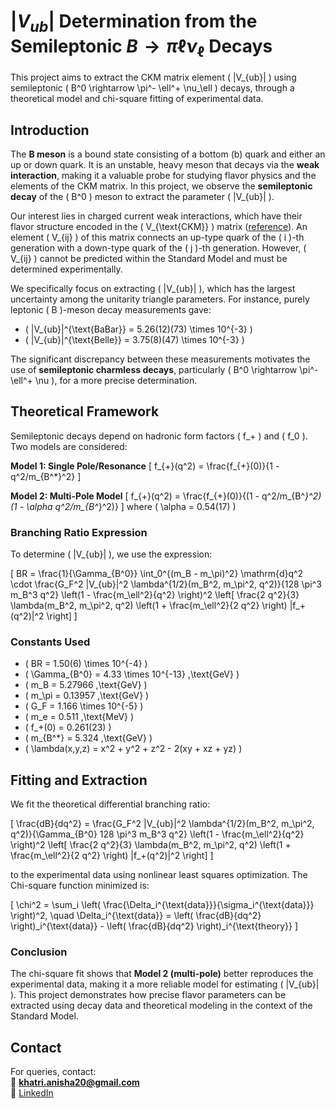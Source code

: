 # $|V_{ub}|$ Determination from the Semileptonic $B\to\pi\ell\nu_{\ell}$ Decays

This project aims to extract the CKM matrix element \( |V_{ub}| \) using semileptonic \( B^0 \rightarrow \pi^- \ell^+ \nu_\ell \) decays, through a theoretical model and chi-square fitting of experimental data.

## Introduction

The **B meson** is a bound state consisting of a bottom (b) quark and either an up or down quark. It is an unstable, heavy meson that decays via the **weak interaction**, making it a valuable probe for studying flavor physics and the elements of the CKM matrix. In this project, we observe the **semileptonic decay** of the \( B^0 \) meson to extract the parameter \( |V_{ub}| \).

Our interest lies in charged current weak interactions, which have their flavor structure encoded in the \( V_{\text{CKM}} \) matrix ([reference](https://rb.gy/w9ezn)). An element \( V_{ij} \) of this matrix connects an up-type quark of the \( i \)-th generation with a down-type quark of the \( j \)-th generation. However, \( V_{ij} \) cannot be predicted within the Standard Model and must be determined experimentally.

We specifically focus on extracting \( |V_{ub}| \), which has the largest uncertainty among the unitarity triangle parameters. For instance, purely leptonic \( B \)-meson decay measurements gave:
- \( |V_{ub}|^{\text{BaBar}} = 5.26(12)(73) \times 10^{-3} \)
- \( |V_{ub}|^{\text{Belle}} = 3.75(8)(47) \times 10^{-3} \)

The significant discrepancy between these measurements motivates the use of **semileptonic charmless decays**, particularly \( B^0 \rightarrow \pi^- \ell^+ \nu \), for a more precise determination.

## Theoretical Framework

Semileptonic decays depend on hadronic form factors \( f_+ \) and \( f_0 \). Two models are considered:

**Model 1: Single Pole/Resonance**
\[
f_{+}(q^2) = \frac{f_{+}(0)}{1 - q^2/m_{B^*}^2}
\]

**Model 2: Multi-Pole Model**
\[
f_{+}(q^2) = \frac{f_{+}(0)}{(1 - q^2/m_{B^*}^2)(1 - \alpha q^2/m_{B^*}^2)}
\]
where \( \alpha = 0.54(17) \)

### Branching Ratio Expression

To determine \( |V_{ub}| \), we use the expression:

\[
BR = \frac{1}{\Gamma_{B^0}} \int_0^{(m_B - m_\pi)^2} \mathrm{d}q^2 \cdot \frac{G_F^2 |V_{ub}|^2 \lambda^{1/2}(m_B^2, m_\pi^2, q^2)}{128 \pi^3 m_B^3 q^2}
\left(1 - \frac{m_\ell^2}{q^2} \right)^2 \left[ \frac{2 q^2}{3} \lambda(m_B^2, m_\pi^2, q^2) \left(1 + \frac{m_\ell^2}{2 q^2} \right) |f_+(q^2)|^2 \right]
\]

### Constants Used

- \( BR = 1.50(6) \times 10^{-4} \)
- \( \Gamma_{B^0} = 4.33 \times 10^{-13} \,\text{GeV} \)
- \( m_B = 5.27966 \,\text{GeV} \)
- \( m_\pi = 0.13957 \,\text{GeV} \)
- \( G_F = 1.166 \times 10^{-5} \)
- \( m_e = 0.511 \,\text{MeV} \)
- \( f_+(0) = 0.261(23) \)
- \( m_{B^*} = 5.324 \,\text{GeV} \)
- \( \lambda(x,y,z) = x^2 + y^2 + z^2 - 2(xy + xz + yz) \)

## Fitting and Extraction

We fit the theoretical differential branching ratio:

\[
\frac{dB}{dq^2} = \frac{G_F^2 |V_{ub}|^2 \lambda^{1/2}(m_B^2, m_\pi^2, q^2)}{\Gamma_{B^0} 128 \pi^3 m_B^3 q^2}
\left(1 - \frac{m_\ell^2}{q^2} \right)^2 \left[ \frac{2 q^2}{3} \lambda(m_B^2, m_\pi^2, q^2) \left(1 + \frac{m_\ell^2}{2 q^2} \right) |f_+(q^2)|^2 \right]
\]

to the experimental data using nonlinear least squares optimization. The Chi-square function minimized is:

\[
\chi^2 = \sum_i \left( \frac{\Delta_i^{\text{data}}}{\sigma_i^{\text{data}}} \right)^2, \quad
\Delta_i^{\text{data}} = \left( \frac{dB}{dq^2} \right)_i^{\text{data}} - \left( \frac{dB}{dq^2} \right)_i^{\text{theory}}
\]

### Conclusion

The chi-square fit shows that **Model 2 (multi-pole)** better reproduces the experimental data, making it a more reliable model for estimating \( |V_{ub}| \). This project demonstrates how precise flavor parameters can be extracted using decay data and theoretical modeling in the context of the Standard Model.

## Contact

For queries, contact:  
📧 **khatri.anisha20@gmail.com**  
🔗 [LinkedIn](https://linkedin.com/AnishaKhatri)
